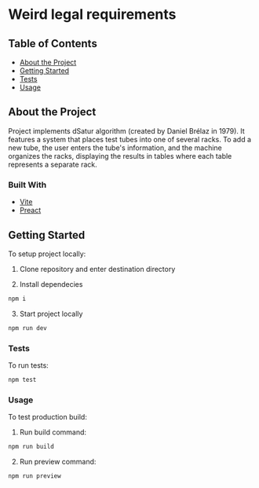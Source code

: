 # Weird legal requirements

## Table of Contents

- [About the Project](#about-the-project)
- [Getting Started](#getting-started)
- [Tests](#tests)
- [Usage](#usage)

## About the Project

Project implements dSatur algorithm (created by Daniel Brélaz in 1979). It features a system that places test tubes into one of several racks. To add a new tube, the user enters the tube's information, and the machine organizes the racks, displaying the results in tables where each table represents a separate rack.

### Built With

- [Vite](https://github.com/vitejs/vite)
- [Preact](https://github.com/preactjs/preact)

## Getting Started

To setup project locally:

1. Clone repository and enter destination directory

2. Install dependecies

```bash
npm i
```

3. Start project locally

```bash
npm run dev
```

### Tests

To run tests:

```bash
npm test
```

### Usage

To test production build:

1. Run build command:

```bash
npm run build
```

2. Run preview command:

```bash
npm run preview
```
